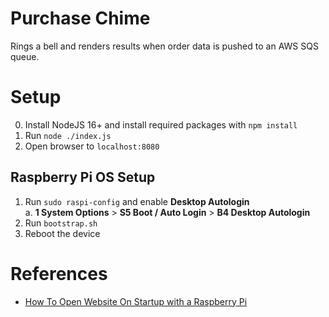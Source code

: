 # Purchase Chime
Rings a bell and renders results when order data is pushed to an AWS SQS queue.

# Setup
0. Install NodeJS 16+ and install required packages with `npm install`  
1. Run `node ./index.js`  
2. Open browser to `localhost:8080`  

## Raspberry Pi OS Setup

1. Run `sudo raspi-config` and enable **Desktop Autologin**  
    a. **1 System Options** > **S5 Boot / Auto Login** > **B4 Desktop Autologin**  
2. Run `bootstrap.sh`  
3. Reboot the device  

# References
- [How To Open Website On Startup with a Raspberry Pi](https://smarthomepursuits.com/open-website-on-startup-with-raspberry-pi-os/)

&nbsp;
